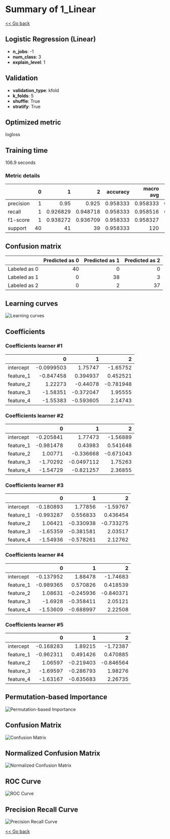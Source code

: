 # Summary of 1_Linear

[<< Go back](../README.md)


## Logistic Regression (Linear)
- **n_jobs**: -1
- **num_class**: 3
- **explain_level**: 1

## Validation
 - **validation_type**: kfold
 - **k_folds**: 5
 - **shuffle**: True
 - **stratify**: True

## Optimized metric
logloss

## Training time

106.9 seconds

### Metric details
|           |   0 |         1 |         2 |   accuracy |   macro avg |   weighted avg |   logloss |
|:----------|----:|----------:|----------:|-----------:|------------:|---------------:|----------:|
| precision |   1 |  0.95     |  0.925    |   0.958333 |    0.958333 |       0.958542 |  0.170493 |
| recall    |   1 |  0.926829 |  0.948718 |   0.958333 |    0.958516 |       0.958333 |  0.170493 |
| f1-score  |   1 |  0.938272 |  0.936709 |   0.958333 |    0.958327 |       0.95834  |  0.170493 |
| support   |  40 | 41        | 39        |   0.958333 |  120        |     120        |  0.170493 |


## Confusion matrix
|              |   Predicted as 0 |   Predicted as 1 |   Predicted as 2 |
|:-------------|-----------------:|-----------------:|-----------------:|
| Labeled as 0 |               40 |                0 |                0 |
| Labeled as 1 |                0 |               38 |                3 |
| Labeled as 2 |                0 |                2 |               37 |

## Learning curves
![Learning curves](learning_curves.png)

## Coefficients

### Coefficients learner #1
|           |          0 |         1 |         2 |
|:----------|-----------:|----------:|----------:|
| intercept | -0.0999503 |  1.75747  | -1.65752  |
| feature_1 | -0.847458  |  0.394937 |  0.452521 |
| feature_2 |  1.22273   | -0.44078  | -0.781948 |
| feature_3 | -1.58351   | -0.372047 |  1.95555  |
| feature_4 | -1.55383   | -0.593605 |  2.14743  |

### Coefficients learner #2
|           |         0 |          1 |         2 |
|:----------|----------:|-----------:|----------:|
| intercept | -0.205841 |  1.77473   | -1.56889  |
| feature_1 | -0.981478 |  0.43983   |  0.541648 |
| feature_2 |  1.00771  | -0.336668  | -0.671043 |
| feature_3 | -1.70292  | -0.0497112 |  1.75263  |
| feature_4 | -1.54729  | -0.821257  |  2.36855  |

### Coefficients learner #3
|           |         0 |         1 |         2 |
|:----------|----------:|----------:|----------:|
| intercept | -0.180893 |  1.77856  | -1.59767  |
| feature_1 | -0.993287 |  0.556833 |  0.436454 |
| feature_2 |  1.06421  | -0.330938 | -0.733275 |
| feature_3 | -1.65359  | -0.381581 |  2.03517  |
| feature_4 | -1.54936  | -0.578261 |  2.12762  |

### Coefficients learner #4
|           |         0 |         1 |         2 |
|:----------|----------:|----------:|----------:|
| intercept | -0.137952 |  1.88478  | -1.74683  |
| feature_1 | -0.989365 |  0.570826 |  0.418539 |
| feature_2 |  1.08631  | -0.245936 | -0.840371 |
| feature_3 | -1.6928   | -0.358411 |  2.05121  |
| feature_4 | -1.53609  | -0.688997 |  2.22508  |

### Coefficients learner #5
|           |         0 |         1 |         2 |
|:----------|----------:|----------:|----------:|
| intercept | -0.168283 |  1.89215  | -1.72387  |
| feature_1 | -0.962311 |  0.491426 |  0.470885 |
| feature_2 |  1.06597  | -0.219403 | -0.846564 |
| feature_3 | -1.69597  | -0.286793 |  1.98276  |
| feature_4 | -1.63167  | -0.635683 |  2.26735  |


## Permutation-based Importance
![Permutation-based Importance](permutation_importance.png)
## Confusion Matrix

![Confusion Matrix](confusion_matrix.png)


## Normalized Confusion Matrix

![Normalized Confusion Matrix](confusion_matrix_normalized.png)


## ROC Curve

![ROC Curve](roc_curve.png)


## Precision Recall Curve

![Precision Recall Curve](precision_recall_curve.png)



[<< Go back](../README.md)
